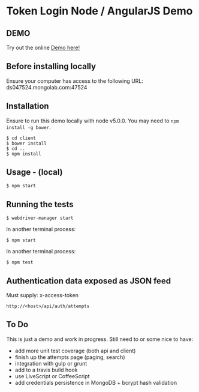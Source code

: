 # Token Login Node / AngularJS Demo #

## DEMO ##

Try out the online [Demo here!](https://cryptic-forest-2028.herokuapp.com)

## Before installing locally ##

Ensure your computer has access to the following URL: ds047524.mongolab.com:47524

## Installation ##

Ensure to run this demo locally with node v5.0.0. You may need to `npm install -g bower`.

	$ cd client
	$ bower install
	$ cd ..
	$ npm install

## Usage - (local) ##

	$ npm start

## Running the tests ##

	$ webdriver-manager start

In another terminal process:

	$ npm start

In another terminal process:

	$ npm test

## Authentication data exposed as JSON feed ##

Must supply: x-access-token

	http://<host>/api/auth/attempts

## To Do ##

This is just a demo and work in progress. Still need to or some nice to have:

- add more unit test coverage (both api and client)
- finish up the attempts page (paging, search)
- integration with gulp or grunt
- add to a travis build hook
- use LiveScript or CoffeeScript
- add credentials persistence in MongoDB + bcrypt hash validation